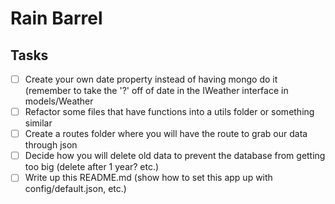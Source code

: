 # Rain Barrel

## Tasks
- [ ] Create your own date property instead of having mongo do it (remember to take the '?' off of date in the IWeather interface in models/Weather
- [ ] Refactor some files that have functions into a utils folder or something similar
- [ ] Create a routes folder where you will have the route to grab our data through json
- [ ] Decide how you will delete old data to prevent the database from getting too big (delete after 1 year? etc.)
- [ ] Write up this README.md (show how to set this app up with config/default.json, etc.)
